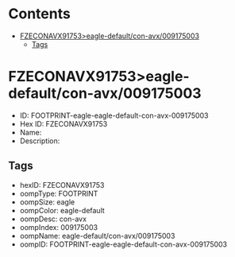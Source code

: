 



Contents
========

* [FZECONAVX91753>eagle-default/con-avx/009175003](#fzeconavx91753eagle-defaultcon-avx009175003)
	* [Tags](#tags)

# FZECONAVX91753>eagle-default/con-avx/009175003

- ID: FOOTPRINT-eagle-eagle-default-con-avx-009175003
- Hex ID: FZECONAVX91753
- Name: 
- Description: 

## Tags

- hexID: FZECONAVX91753
- oompType: FOOTPRINT
- oompSize: eagle
- oompColor: eagle-default
- oompDesc: con-avx
- oompIndex: 009175003
- oompName: eagle-default/con-avx/009175003
- oompID: FOOTPRINT-eagle-eagle-default-con-avx-009175003
